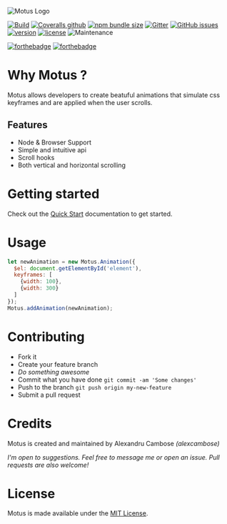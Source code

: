 ![Motus Logo](https://i.imgur.com/GpeWN0B.png "Motus logo")

[![Build](https://img.shields.io/travis/com/alexcambose/motus.svg?style=flat-square)](https://travis-ci.com/alexcambose/motus)
[![Coveralls github](https://img.shields.io/coveralls/github/alexcambose/motus.svg?style=flat-square)](https://coveralls.io/github/alexcambose/motus?branch=master)
[![npm bundle size](https://img.shields.io/bundlephobia/minzip/motus.svg?style=flat-square)](https://packagephobia.now.sh/result?p=motus)
[![Gitter](https://img.shields.io/gitter/room/alexcambose/motus.svg?color=%23B22C5B&style=flat-square)](https://gitter.im/alexcambose/motus)
[![GitHub issues](https://img.shields.io/github/issues/alexcambose/motus.svg?style=flat-square)](https://github.com/alexcambose/motus/issues)
[![version](https://img.shields.io/npm/v/motus.svg?style=flat-square)](https://www.npmjs.com/package/motus)
[![license](https://img.shields.io/github/license/alexcambose/motus.svg?style=flat-square)](https://github.com/alexcambose/motus/blob/master/LICENSE)
![Maintenance](https://img.shields.io/maintenance/yes/2019.svg?style=flat-square)

[![forthebadge](https://forthebadge.com/images/badges/makes-people-smile.svg)](https://forthebadge.com)
[![forthebadge](https://forthebadge.com/images/badges/made-with-javascript.svg)](https://forthebadge.com)

# Why Motus ?
Motus allows developers to create beatuful animations that simulate css keyframes and are applied when the user scrolls.

## Features
- Node & Browser Support
- Simple and intuitive api
- Scroll hooks
- Both vertical and horizontal scrolling

# Getting started
Check out the [Quick Start](http://localhost:3000/#/quick-start) documentation to get started.
# Usage 
```js 
let newAnimation = new Motus.Animation({
  $el: document.getElementById('element'),
  keyframes: [
    {width: 100},
    {width: 300}
  ]
});
Motus.addAnimation(newAnimation);
```
<!--- [start code] -->
<div class="box mb-12" id="element"></div>
<!--- [end code] -->


# Contributing

- Fork it
- Create your feature branch
- *Do something awesome*
- Commit what you have done `git commit -am 'Some changes'`
- Push to the branch `git push origin my-new-feature`
- Submit a pull request

# Credits
Motus is created and maintained by Alexandru Cambose *(alexcambose)*

*I'm open to suggestions. Feel free to message me or open an issue. Pull requests are also welcome!*

# License

Motus is made available under the [MIT License](LICENSE).
